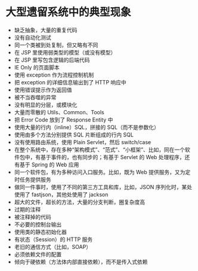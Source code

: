 大型遗留系统中的典型现象
========

* 缺乏抽象，大量的重复代码
* 没有自动化测试
* 同一个类被到处复制，但又略有不同
* 在 JSP 里使用弱类型的模型（或没有模型）
* 在 JSP 里写包含逻辑的后端代码
* IE Only 的页面脚本
* 使用 exception 作为流程控制机制
* 把 exception 的详细信息输出到了 HTTP 响应中
* 使用错误提示作为返回值
* 被不当吞噬的异常
* 没有明显的分层，或模块化
* 大量而零散的 Utils、Common、Tools
* 把 Error Code 放到了 Response Entity 中
* 使用大量的行内（inline）SQL，拼接的 SQL（而不是参数化）
* 使用由多个方法分别提供 SQL 片断组成的行内 SQL
* 没有使用路由系统，使用 Plain Servlet，然后 switch/case
* 在整个系统中，存在多种“架构模式”、“范式”、“小框架”、比如，同在一个软件包中，有基于事件的，也有同步的；有基于 Servlet 的 Web 处理程序，还有基于 Spring 的 Web 应用
* 同一个软件包，有为多种访问入口服务。比如，既为 Web 提供服务，又为定时任务提供服务
* 做同一件事时，使用了不同的第三方工具和库，比如，JSON 序列化时，某处使用了 fastjson，其他处使用了 jackson
* 超大的文件，超长的方法，大量的分支判断，圈复杂度高
* 过期的注释
* 被注释掉的代码
* 不必要的控制台输出
* 使用类的静态初始化器
* 有状态（Session）的 HTTP 服务
* 老旧的通信方式（比如，SOAP）
* 必须依赖文件的配置
* 倾向于硬依赖（方法体内部直接依赖），而不是传入式依赖
